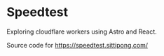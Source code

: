 # Speedtest
Exploring cloudflare workers using Astro and React.

Source code for https://speedtest.sittipong.com/
